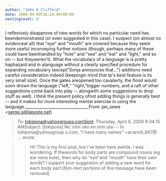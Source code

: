 ```yaml
---
author: "John E Clifford"
date: 2009-04-09T16:24:00+00:00
nestinglevel: 0
---
```

I reflexively disapprove of new words for which no particular need has beendemonstrated (or even suggested in this case). I suspect (on almost no evidenceat all) that "eye" and "mouth" are covered because they seem more useful inconveying further notions (though, perhaps many of these could have beenhandled by "hole" and "see" and "eat" and "light," and so on --
 but theyweren't). What the vocabulary of a language is is pretty haphazard and in alanguage without a clearly specified procedure for expanding vocabulary (except"Sonja announces that...") additions need careful consideration indeed (keepingin mind that tp's best feature is its very small size). Once the gates areopened too cavalierly, the flood would soon drown the language ("left," "right,"bigger numbers, and a raft of other suggestions come back into play --
 alongwith some suggestions to drop stuff as well). I think the present policy ofnot adding things is generally best --
 and it makes for more interesting mental exercise in using the language.\_\_\_\_\_\_\_\_\_\_\_\_\_\_\_\_\_\_\_\_\_\_\_\_\_\_\_\_\_\_\_\_From: jan\_sewe <[serge.g@laposte.net](mailto://serge.g@laposte.net)\
>To: [tokipona@yahoogroups.comSent](mailto://tokipona@yahoogroups.comSent): Thursday, April 9, 2009 9:34:15 AMSubject: \[tokipona\] Re: nimi oko en nimi uta---
 In tokipona@yahoogroup s.com, "I have many names" <acarroll\_667@ ...
> wrote:

>> Hi! This is my first post, but i've been here awhile. I was wondering. If thewords for body parts are compound nouns (eg ear nena kute), then why do "eye"and "mouth" have their own words?
>I support your suggestion of adding a new word for each body part.\[Non-text portions of this message have been removed\]